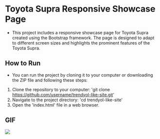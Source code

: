 # Toyota Supra Responsive Showcase Page

- This project includes a responsive showcase page for Toyota Supra created using the Bootstrap framework. The page is designed to adapt to different screen sizes and highlights the prominent features of the Toyota Supra.

## How to Run
- You can run the project by cloning it to your computer or downloading the ZIP file and following these steps:

1. Clone the repository to your computer: 'git clone https://github.com/username/trendyol-like-site.git' 
2. Navigate to the project directory: 'cd trendyol-like-site'
3. Open the 'index.html' file in a web browser.


## GIF 
<img src="g1.gif"/>

